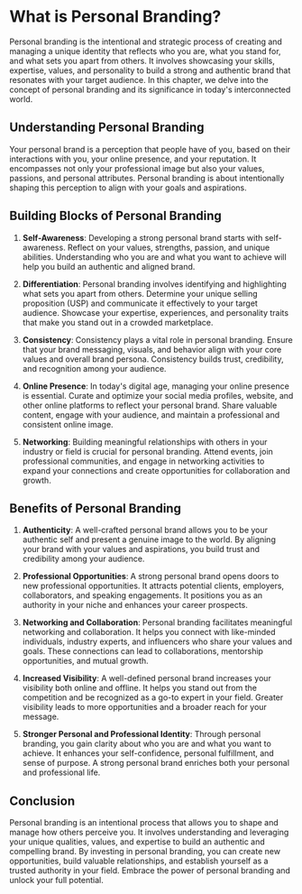 # What is Personal Branding?

Personal branding is the intentional and strategic process of creating and managing a unique identity that reflects who you are, what you stand for, and what sets you apart from others. It involves showcasing your skills, expertise, values, and personality to build a strong and authentic brand that resonates with your target audience. In this chapter, we delve into the concept of personal branding and its significance in today's interconnected world.

## Understanding Personal Branding

Your personal brand is a perception that people have of you, based on their interactions with you, your online presence, and your reputation. It encompasses not only your professional image but also your values, passions, and personal attributes. Personal branding is about intentionally shaping this perception to align with your goals and aspirations.

## Building Blocks of Personal Branding

1. **Self-Awareness**: Developing a strong personal brand starts with self-awareness. Reflect on your values, strengths, passion, and unique abilities. Understanding who you are and what you want to achieve will help you build an authentic and aligned brand.
    
2. **Differentiation**: Personal branding involves identifying and highlighting what sets you apart from others. Determine your unique selling proposition (USP) and communicate it effectively to your target audience. Showcase your expertise, experiences, and personality traits that make you stand out in a crowded marketplace.
    
3. **Consistency**: Consistency plays a vital role in personal branding. Ensure that your brand messaging, visuals, and behavior align with your core values and overall brand persona. Consistency builds trust, credibility, and recognition among your audience.
    
4. **Online Presence**: In today's digital age, managing your online presence is essential. Curate and optimize your social media profiles, website, and other online platforms to reflect your personal brand. Share valuable content, engage with your audience, and maintain a professional and consistent online image.
    
5. **Networking**: Building meaningful relationships with others in your industry or field is crucial for personal branding. Attend events, join professional communities, and engage in networking activities to expand your connections and create opportunities for collaboration and growth.
    

## Benefits of Personal Branding

1. **Authenticity**: A well-crafted personal brand allows you to be your authentic self and present a genuine image to the world. By aligning your brand with your values and aspirations, you build trust and credibility among your audience.
    
2. **Professional Opportunities**: A strong personal brand opens doors to new professional opportunities. It attracts potential clients, employers, collaborators, and speaking engagements. It positions you as an authority in your niche and enhances your career prospects.
    
3. **Networking and Collaboration**: Personal branding facilitates meaningful networking and collaboration. It helps you connect with like-minded individuals, industry experts, and influencers who share your values and goals. These connections can lead to collaborations, mentorship opportunities, and mutual growth.
    
4. **Increased Visibility**: A well-defined personal brand increases your visibility both online and offline. It helps you stand out from the competition and be recognized as a go-to expert in your field. Greater visibility leads to more opportunities and a broader reach for your message.
    
5. **Stronger Personal and Professional Identity**: Through personal branding, you gain clarity about who you are and what you want to achieve. It enhances your self-confidence, personal fulfillment, and sense of purpose. A strong personal brand enriches both your personal and professional life.
    

## Conclusion

Personal branding is an intentional process that allows you to shape and manage how others perceive you. It involves understanding and leveraging your unique qualities, values, and expertise to build an authentic and compelling brand. By investing in personal branding, you can create new opportunities, build valuable relationships, and establish yourself as a trusted authority in your field. Embrace the power of personal branding and unlock your full potential.
